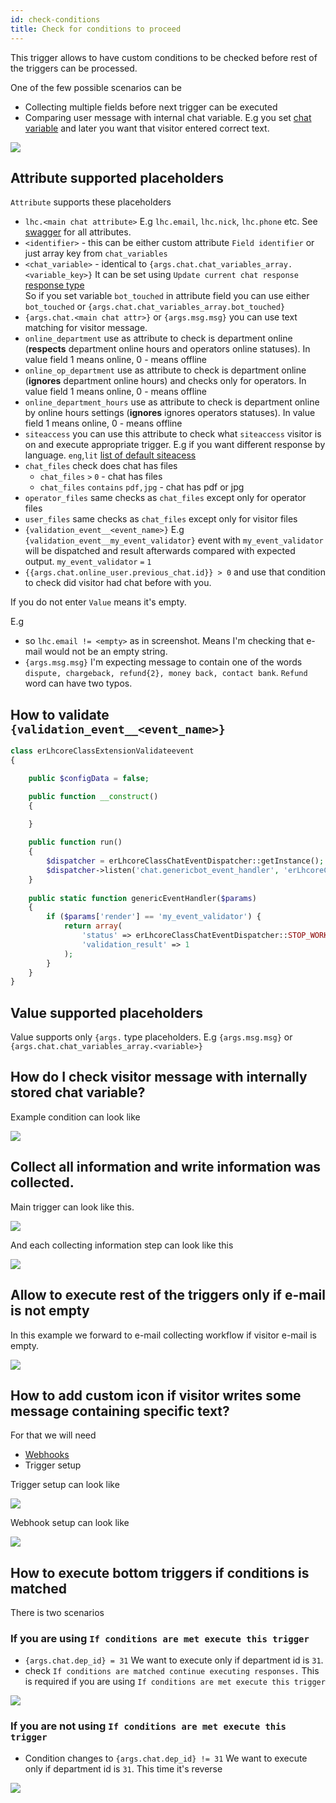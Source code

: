 ```yaml
---
id: check-conditions
title: Check for conditions to proceed
---
```


This trigger allows to have custom conditions to be checked before rest of the triggers can be processed.

One of the few possible scenarios can be

* Collecting multiple fields before next trigger can be executed
* Comparing user message with internal chat variable. E.g you set [chat variable](bot/update-current-chat.md#set-chat-variable-not-visible-by-operator) and later you want that visitor entered correct text.

![](/img/bot/check-conditions.png?v=2)

## Attribute supported placeholders

`Attribute` supports these placeholders

* `lhc.<main chat attribute>` E.g `lhc.email`, `lhc.nick`, `lhc.phone` etc. See [swagger](https://api.livehelperchat.com) for all attributes.
* `<identifier>` - this can be either custom attribute `Field identifier` or just array key from `chat_variables`
* `<chat_variable>` - identical to `{args.chat.chat_variables_array.<variable_key>}` It can be set using `Update current chat response` [response type](bot/update-current-chat.md#set-chat-variable-not-visible-by-operator)  
 So if you set variable `bot_touched` in attribute field you can use either `bot_touched` or `{args.chat.chat_variables_array.bot_touched}`
* `{args.chat.<main chat attr>}` or `{args.msg.msg}` you can use text matching for visitor message. 
* `online_department` use as attribute to check is department online (**respects** department online hours and operators online statuses). In value field 1 means online, 0 - means offline
* `online_op_department` use as attribute to check is department online (**ignores** department online hours) and checks only for operators. In value field 1 means online, 0 - means offline
* `online_department_hours` use as attribute to check is department online by online hours settings (**ignores** ignores operators statuses). In value field 1 means online, 0 - means offline
* `siteaccess` you can use this attribute to check what `siteaccess` visitor is on and execute appropriate trigger. E.g if you want different response by language. `eng`,`lit` [list of default siteacess](https://github.com/LiveHelperChat/livehelperchat/blob/master/lhc_web/settings/settings.ini.default.php#L34-L66)
* `chat_files` check does chat has files 
  * `chat_files` `>` `0` - chat has files
  * `chat_files` `contains` `pdf,jpg` - chat has pdf or jpg
* `operator_files` same checks as `chat_files` except only for operator files
* `user_files` same checks as `chat_files` except only for visitor files
* `{validation_event__<event_name>}` E.g `{validation_event__my_event_validator}` event with `my_event_validator` will be dispatched and result afterwards compared with expected output. `my_event_validator` `=` `1`
* `{{args.chat.online_user.previous_chat.id}} > 0` and use that condition to check did visitor had chat before with you.

If you do not enter `Value` means it's empty.

E.g

 * so `lhc.email != <empty>` as in screenshot. Means I'm checking that e-mail would not be an empty string.
 * `{args.msg.msg}` I'm expecting message to contain one of the words `dispute, chargeback, refund{2}, money back, contact bank`. `Refund` word can have two typos.

## How to validate `{validation_event__<event_name>}`

```php
class erLhcoreClassExtensionValidateevent
{

    public $configData = false;

    public function __construct()
    {
        
    }

    public function run()
    {
        $dispatcher = erLhcoreClassChatEventDispatcher::getInstance();
        $dispatcher->listen('chat.genericbot_event_handler', 'erLhcoreClassExtensionValidateevent::genericEventHandler');
    }
    
    public static function genericEventHandler($params)
    {
        if ($params['render'] == 'my_event_validator') {
            return array(
                'status' => erLhcoreClassChatEventDispatcher::STOP_WORKFLOW,
                'validation_result' => 1
            );
        }
    }
}
```

## Value supported placeholders

Value supports only `{args.` type placeholders. E.g `{args.msg.msg}` or `{args.chat.chat_variables_array.<variable>}`

## How do I check visitor message with internally stored chat variable?  

Example condition can look like

![](/img/bot/check-internal-conditions.png)

## Collect all information and write information was collected.

Main trigger can look like this.

![](/img/bot/request-appointment.png)

And each collecting information step can look like this

![](/img/bot/collect-nick.png)

## Allow to execute rest of the triggers only if e-mail is not empty

In this example we forward to e-mail collecting workflow if visitor e-mail is empty.

![](/img/bot/condition-example-2.png)

## How to add custom icon if visitor writes some message containing specific text?

For that we will need

* [Webhooks](development/webhooks.md)
* Trigger setup

Trigger setup can look like

![](/img/bot/check-conditions-icon.png)

Webhook setup can look like

![](/img/bot/webhook-event.png)

## How to execute bottom triggers if conditions is matched

There is two scenarios

### If you are using `If conditions are met execute this trigger`

* `{args.chat.dep_id} = 31` We want to execute only if department id is `31`.
* check `If conditions are matched continue executing responses.` This is required if you are using `If conditions are met execute this trigger`

![](/img/bot/bot-conditions-trigger.png)

### If you are not using `If conditions are met execute this trigger`

* Condition changes to `{args.chat.dep_id} != 31` We want to execute only if department id is `31`. This time it's reverse

![](/img/bot/bot-conditions-trigger-reverse.png)
